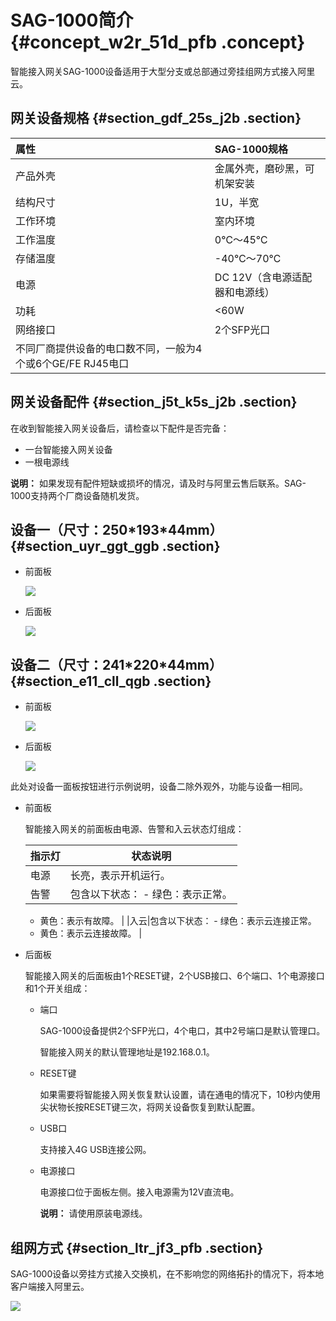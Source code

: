 # SAG-1000简介 {#concept_w2r_51d_pfb .concept}

智能接入网关SAG-1000设备适用于大型分支或总部通过旁挂组网方式接入阿里云。

## 网关设备规格 {#section_gdf_25s_j2b .section}

|属性|SAG-1000规格|
|:-|:---------|
|产品外壳|金属外壳，磨砂黑，可机架安装|
|结构尺寸|1U，半宽|
|工作环境|室内环境|
|工作温度|0℃～45℃|
|存储温度|-40℃～70℃|
|电源|DC 12V（含电源适配器和电源线）|
|功耗|<60W|
|网络接口|2个SFP光口|
|不同厂商提供设备的电口数不同，一般为4个或6个GE/FE RJ45电口|

## 网关设备配件 {#section_j5t_k5s_j2b .section}

在收到智能接入网关设备后，请检查以下配件是否完备：

-   一台智能接入网关设备
-   一根电源线

**说明：** 如果发现有配件短缺或损坏的情况，请及时与阿里云售后联系。SAG-1000支持两个厂商设备随机发货。

## 设备一（尺寸：250\*193\*44mm） {#section_uyr_ggt_ggb .section}

-   前面板

    ![](http://static-aliyun-doc.oss-cn-hangzhou.aliyuncs.com/assets/img/24600/156680623421275_zh-CN.png)

-   后面板

    ![](http://static-aliyun-doc.oss-cn-hangzhou.aliyuncs.com/assets/img/24600/156680623421276_zh-CN.png)


## 设备二（尺寸：241\*220\*44mm） {#section_e11_cll_qgb .section}

-   前面板

    ![](http://static-aliyun-doc.oss-cn-hangzhou.aliyuncs.com/assets/img/24600/156680623538558_zh-CN.png)

-   后面板

    ![](http://static-aliyun-doc.oss-cn-hangzhou.aliyuncs.com/assets/img/24600/156680623538559_zh-CN.png)


此处对设备一面板按钮进行示例说明，设备二除外观外，功能与设备一相同。

-   前面板

    智能接入网关的前面板由电源、告警和入云状态灯组成：

    |指示灯|状态说明|
    |---|----|
    |电源|长亮，表示开机运行。|
    |告警|包含以下状态：     -   绿色：表示正常。
    -   黄色：表示有故障。
 |
    |入云|包含以下状态：     -   绿色：表示云连接正常。
    -   黄色：表示云连接故障。
 |

-   后面板

    智能接入网关的后面板由1个RESET键，2个USB接口、6个端口、1个电源接口和1个开关组成：

    -   端口

        SAG-1000设备提供2个SFP光口，4个电口，其中2号端口是默认管理口。

        智能接入网关的默认管理地址是192.168.0.1。

    -   RESET键

        如果需要将智能接入网关恢复默认设置，请在通电的情况下，10秒内使用尖状物长按RESET键三次，将网关设备恢复到默认配置。

    -   USB口

        支持接入4G USB连接公网。

    -   电源接口

        电源接口位于面板左侧。接入电源需为12V直流电。

        **说明：** 请使用原装电源线。


## 组网方式 {#section_ltr_jf3_pfb .section}

SAG-1000设备以旁挂方式接入交换机，在不影响您的网络拓扑的情况下，将本地客户端接入阿里云。

![](http://static-aliyun-doc.oss-cn-hangzhou.aliyuncs.com/assets/img/24600/156680623539342_zh-CN.png)

